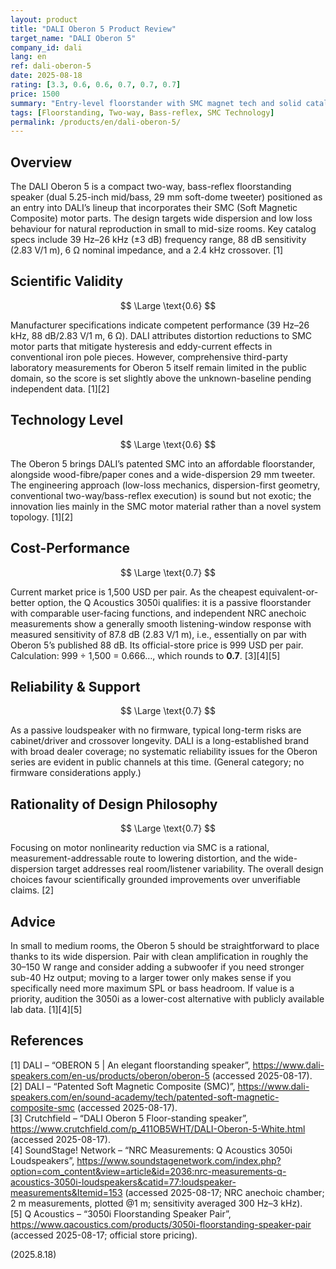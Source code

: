 ```yaml
---
layout: product
title: "DALI Oberon 5 Product Review"
target_name: "DALI Oberon 5"
company_id: dali
lang: en
ref: dali-oberon-5
date: 2025-08-18
rating: [3.3, 0.6, 0.6, 0.7, 0.7, 0.7]
price: 1500
summary: "Entry-level floorstander with SMC magnet tech and solid catalog specs; independent lab data remains limited; faces strong value competition."
tags: [Floorstanding, Two-way, Bass-reflex, SMC Technology]
permalink: /products/en/dali-oberon-5/
---
```


## Overview

The DALI Oberon 5 is a compact two-way, bass-reflex floorstanding speaker (dual 5.25-inch mid/bass, 29 mm soft-dome tweeter) positioned as an entry into DALI’s lineup that incorporates their SMC (Soft Magnetic Composite) motor parts. The design targets wide dispersion and low loss behaviour for natural reproduction in small to mid-size rooms. Key catalog specs include 39 Hz–26 kHz (±3 dB) frequency range, 88 dB sensitivity (2.83 V/1 m), 6 Ω nominal impedance, and a 2.4 kHz crossover. [1]

## Scientific Validity

$$ \Large \text{0.6} $$

Manufacturer specifications indicate competent performance (39 Hz–26 kHz, 88 dB/2.83 V/1 m, 6 Ω). DALI attributes distortion reductions to SMC motor parts that mitigate hysteresis and eddy-current effects in conventional iron pole pieces. However, comprehensive third-party laboratory measurements for Oberon 5 itself remain limited in the public domain, so the score is set slightly above the unknown-baseline pending independent data. [1][2]

## Technology Level

$$ \Large \text{0.6} $$

The Oberon 5 brings DALI’s patented SMC into an affordable floorstander, alongside wood-fibre/paper cones and a wide-dispersion 29 mm tweeter. The engineering approach (low-loss mechanics, dispersion-first geometry, conventional two-way/bass-reflex execution) is sound but not exotic; the innovation lies mainly in the SMC motor material rather than a novel system topology. [1][2]

## Cost-Performance

$$ \Large \text{0.7} $$

Current market price is 1,500 USD per pair. As the cheapest equivalent-or-better option, the Q Acoustics 3050i qualifies: it is a passive floorstander with comparable user-facing functions, and independent NRC anechoic measurements show a generally smooth listening-window response with measured sensitivity of 87.8 dB (2.83 V/1 m), i.e., essentially on par with Oberon 5’s published 88 dB. Its official-store price is 999 USD per pair. Calculation: 999 ÷ 1,500 = 0.666…, which rounds to **0.7**. [3][4][5]

## Reliability & Support

$$ \Large \text{0.7} $$

As a passive loudspeaker with no firmware, typical long-term risks are cabinet/driver and crossover longevity. DALI is a long-established brand with broad dealer coverage; no systematic reliability issues for the Oberon series are evident in public channels at this time. (General category; no firmware considerations apply.)

## Rationality of Design Philosophy

$$ \Large \text{0.7} $$

Focusing on motor nonlinearity reduction via SMC is a rational, measurement-addressable route to lowering distortion, and the wide-dispersion target addresses real room/listener variability. The overall design choices favour scientifically grounded improvements over unverifiable claims. [2]

## Advice

In small to medium rooms, the Oberon 5 should be straightforward to place thanks to its wide dispersion. Pair with clean amplification in roughly the 30–150 W range and consider adding a subwoofer if you need stronger sub-40 Hz output; moving to a larger tower only makes sense if you specifically need more maximum SPL or bass headroom. If value is a priority, audition the 3050i as a lower-cost alternative with publicly available lab data. [1][4][5]

## References

[1] DALI – “OBERON 5 | An elegant floorstanding speaker”, https://www.dali-speakers.com/en-us/products/oberon/oberon-5 (accessed 2025-08-17).  
[2] DALI – “Patented Soft Magnetic Composite (SMC)”, https://www.dali-speakers.com/en/sound-academy/tech/patented-soft-magnetic-composite-smc (accessed 2025-08-17).  
[3] Crutchfield – “DALI Oberon 5 Floor-standing speaker”, https://www.crutchfield.com/p_411OB5WHT/DALI-Oberon-5-White.html (accessed 2025-08-17).  
[4] SoundStage! Network – “NRC Measurements: Q Acoustics 3050i Loudspeakers”, https://www.soundstagenetwork.com/index.php?option=com_content&view=article&id=2036:nrc-measurements-q-acoustics-3050i-loudspeakers&catid=77:loudspeaker-measurements&Itemid=153 (accessed 2025-08-17; NRC anechoic chamber; 2 m measurements, plotted @1 m; sensitivity averaged 300 Hz–3 kHz).  
[5] Q Acoustics – “3050i Floorstanding Speaker Pair”, https://www.qacoustics.com/products/3050i-floorstanding-speaker-pair (accessed 2025-08-17; official store pricing).

(2025.8.18)

